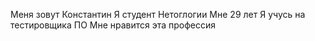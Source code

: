 Меня зовут Константин
Я студент Нетоглогии
Мне 29 лет
Я учусь на тестировщика ПО
Мне нравится эта профессия 
 